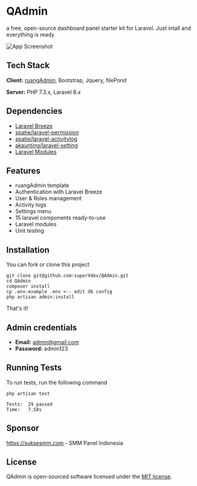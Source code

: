 # QAdmin
a free, open-source dashboard panel starter kit for Laravel. Just intall and everything is ready

![App Screenshot](https://github.com/superXdev/QAdmin/blob/main/public/dist/img/screenshot/ss.png?raw=true)

  

## Tech Stack

**Client:** [ruangAdmin](https://github.com/indrijunanda/RuangAdmin), Bootstrap, Jquery, filePond

**Server:** PHP 7.3.x, Laravel 8.x

  
## Dependencies

- [Laravel Breeze](https://github.com/laravel/breeze)
- [spatie/laravel-permission](https://github.com/spatie/laravel-permission)
- [spatie/laravel-activitylog](https://github.com/spatie/laravel-activitylog)
- [akaunting/laravel-setting](https://github.com/akaunting/laravel-setting)
- [Laravel Modules](https://nwidart.com/laravel-modules/v1)

  
## Features

- ruangAdmin template
- Authentication with Laravel Breeze
- User & Roles management
- Activity logs
- Settings menu
- 15 laravel components ready-to-use
- Laravel modules
- Unit testing
  
## Installation 

You can fork or clone this project

``` 
git clone git@github.com:superXdev/QAdmin.git
cd QAdmin
composer install
cp .env.example .env <-- edit db config
php artisan admin:install
```
That's it!

## Admin credentials
- **Email:** admin@gmail.com
- **Password:** admin123

## Running Tests

To run tests, run the following command

```
php artisan test
```

```
Tests:  29 passed
Time:   7.58s
```

## Sponsor
https://suksesmm.com - SMM Panel Indonesia

## License

QAdmin is open-sourced software licensed under the [MIT license](https://opensource.org/licenses/MIT). 
